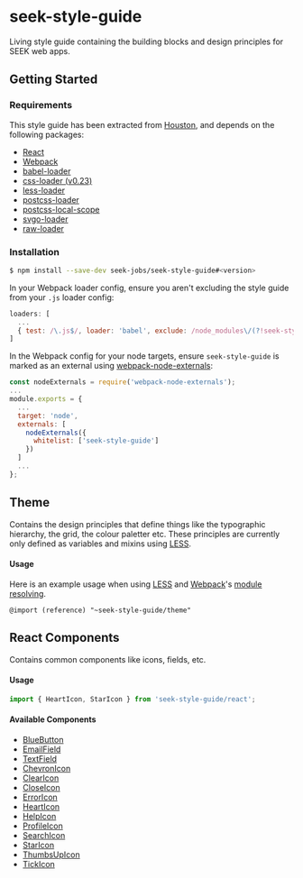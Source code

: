 seek-style-guide
================

Living style guide containing the building blocks and design principles for SEEK web apps.

## Getting Started

### Requirements

This style guide has been extracted from [Houston](https://github.com/SEEK-Jobs/chalice), and depends on the following packages:

 - [React](https://github.com/facebook/react)
 - [Webpack](https://webpack.github.io/)
 - [babel-loader](https://github.com/babel/babel-loader)
 - [css-loader (v0.23)](https://github.com/webpack/css-loader)
 - [less-loader](https://github.com/webpack/less-loader)
 - [postcss-loader](https://github.com/postcss/postcss-loader)
 - [postcss-local-scope](https://github.com/css-modules/postcss-modules-local-by-default)
 - [svgo-loader](https://github.com/rpominov/svgo-loader)
 - [raw-loader](https://github.com/webpack/raw-loader)

### Installation

```bash
$ npm install --save-dev seek-jobs/seek-style-guide#<version>
```

In your Webpack loader config, ensure you aren't excluding the style guide from your `.js` loader config:

```js
loaders: [
  ...
  { test: /\.js$/, loader: 'babel', exclude: /node_modules\/(?!seek-style-guide)/ }
]
```

In the Webpack config for your node targets, ensure `seek-style-guide` is marked as an external using [webpack-node-externals](https://github.com/liady/webpack-node-externals):

```js
const nodeExternals = require('webpack-node-externals');
...
module.exports = {
  ...
  target: 'node',
  externals: [
    nodeExternals({
      whitelist: ['seek-style-guide']
    })
  ]
  ...
};
```

## Theme
Contains the design principles that define things like the typographic hierarchy, the grid, the colour paletter etc. These principles are currently only defined as variables and mixins using [LESS](http://lesscss.org/).

#### Usage
Here is an example usage when using [LESS](http://lesscss.org/) and [Webpack](https://webpack.github.io/)'s [module resolving](https://webpack.github.io/docs/resolving.html#resolving-a-module-path).

```Less
@import (reference) "~seek-style-guide/theme"
```

## React Components
Contains common components like icons, fields, etc.

#### Usage

```js
import { HeartIcon, StarIcon } from 'seek-style-guide/react';
```

#### Available Components
- [BlueButton](./react/buttons/BlueButton)
- [EmailField](./react/fields/EmailField)
- [TextField](./react/fields/TextField)
- [ChevronIcon](./react/icons/ChevronIcon)
- [ClearIcon](./react/icons/ClearIcon)
- [CloseIcon](./react/icons/CloseIcon)
- [ErrorIcon](./react/icons/ErrorIcon)
- [HeartIcon](./react/icons/HeartIcon)
- [HelpIcon](./react/icons/HelpIcon)
- [ProfileIcon](./react/icons/ProfileIcon)
- [SearchIcon](./react/icons/SearchIcon)
- [StarIcon](./react/icons/StarIcon)
- [ThumbsUpIcon](./react/icons/ThumbsUpIcon)
- [TickIcon](./react/icons/TickIcon)
